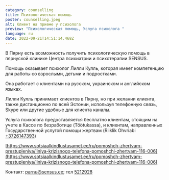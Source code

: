 ```yaml
---
category: counselling
title: Психологическая помощь
poster: counselling.jpeg
alt: Клиент на приеме у психолога
preview: "Психологическая помощь, Услуга психолога "
language: ru
date: 2022-09-21T14:51:14.468Z
---
```


В Пярну есть возможность получить психологическую помощь в пярнуской клинике
Центра психиатрии и психотерапии SENSUS.

Помощь оказывает психолог Лилли Кулль, которая имеет компетенцию для работы со
взрослыми, детьми и подростками.

Она работает с клиентами на русском, украинском и английском языках.

Лилли Кулль принимает клиентов в Пярну, но при желании клиента, также
дистанционно по всей Эстонии, используя телефонную связь, Skype или другие
удобные для клиента каналы.

Услуга психолога предоставляется бесплатно клиентам, стоящим на учете в Кассе по
безработице (Töötukassa), и клиентам, направленных Государственной услугой
помощи жертвам (Riiklik Ohvriabi [+3726147393](+3726147393))

[https://www.sotsiaalkindlustusamet.ee/ru/pomoshch-zhertvam-prestupleniya/liniya-krizisnogo-telefona-pomoshchi-zhertvam-116-006](https://www.sotsiaalkindlustusamet.ee/ru/pomoshch-zhertvam-prestupleniya/liniya-krizisnogo-telefona-pomoshchi-zhertvam-116-006)

Контакт: [parnu@sensus.ee](parnu@sensus.ee); тел [5212928](5212928)
